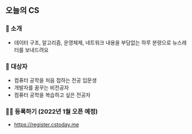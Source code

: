 ## 오늘의 CS

### 📜 소개
- 데이터 구조, 알고리즘, 운영체제, 네트워크 내용을 부담없는 하루 분량으로 뉴스레터를 보내드려요

### 🎯 대상자
- 컴퓨터 공학을 처음 접하는 전공 입문생
- 개발자를 꿈꾸는 비전공자
- 컴퓨터 공학을 복습하고 싶은 전공자

### 🙋‍♂️ 등록하기 (2022년 1월 오픈 예정)
- https://register.cstoday.me
